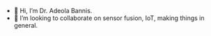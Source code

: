 - 👋 Hi, I’m Dr. Adeola Bannis.
- 💞️ I’m looking to collaborate on sensor fusion, IoT, making things in general.

<!---
thecodemaiden/thecodemaiden is a ✨ special ✨ repository because its `README.md` (this file) appears on your GitHub profile.
You can click the Preview link to take a look at your changes.
--->
